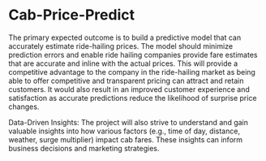 # Cab-Price-Predict
The primary expected outcome is to build a predictive model that can accurately estimate ride-hailing prices. The model should minimize prediction errors and enable ride hailing companies provide fare estimates that are accurate and inline with the actual prices.
This will provide a competitive advantage to the company in the ride-hailing market as being able to offer competitive and transparent pricing can attract and retain customers. It would also result in an improved customer experience and satisfaction as accurate predictions reduce the likelihood of surprise price changes.

Data-Driven Insights:
The project will also strive to understand and gain valuable insights into how various factors (e.g., time of day, distance, weather, surge multiplier) impact cab fares. These insights can inform business decisions and marketing strategies.
